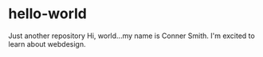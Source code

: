 # hello-world
Just another repository
Hi, world...my name is Conner Smith. I'm excited to learn about webdesign.
